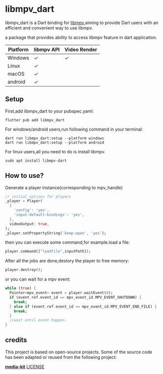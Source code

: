 # libmpv_dart


libmpv_dart is a Dart binding for [libmpv](https://github.com/mpv-player/mpv/tree/master/include/mpv),aiming to provide Dart users with an efficient and convenient way to use libmpv.

a package that provides ability to access libmpv feature in dart application.

| Platform | libmpv API | Video Render |
| -------- | ---------- | ------------ |
| Windows  | ✓          | ✓            |
| Linux    | ✓          |              |
| macOS    | ✓          |              |
| android  | ✓          |              |

## Setup

First,add libmpv_dart to your pubspec.yaml:

```
flutter pub add libmpv_dart
```

For windows/android users,run following command in your terminal:

```shell
dart run libmpv_dart:setup --platform windows
dart run libmpv_dart:setup --platform android
```

For linux users,all you need to do is install libmpv.

```shell
sudo apt install libmpv-dart
```

## How to use?

Generate a player instance(corresponding to mpv_handle)

```dart
// initial options for players
_player = Player(
  {
    'config': 'yes',
    'input-default-bindings': 'yes',
  },
  videoOutput: true,
);
_player.setPropertyString('keep-open', 'yes');
```

then you can execute some command,for example.load a file:

```dart
player.command(["loadfile",inputPath]);
```

After all the jobs are done,destory the player to free memory:

```dart
player.destroy();
```

or you can wait for a mpv event:

```dart
while (true) {
  Pointer<mpv_event> event = player.waitEvent(0);
  if (event.ref.event_id == mpv_event_id.MPV_EVENT_SHUTDOWN) {
    break;
  } else if (event.ref.event_id == mpv_event_id.MPV_EVENT_END_FILE) {
    break;
  }
  //wait until event happen.
}
```

## credits

This project is based on open-source projects. Some of the source code has been adapted or reused from the following project:

[**media-kit**](https://github.com/media-kit/media-kit) [LICENSE](https://github.com/media-kit/media-kit/blob/4d8c634c28d439384aab40b9d2edff83077f37c9/LICENSE)
